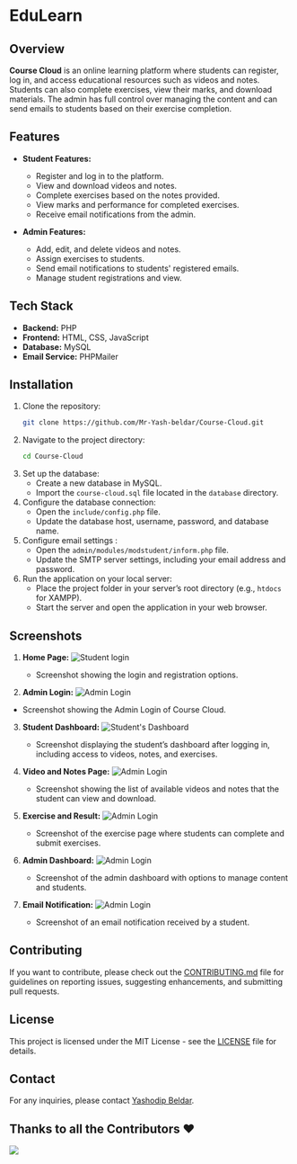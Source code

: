 # EduLearn

## Overview
**Course Cloud** is an online learning platform where students can register, log in, and access educational resources such as videos and notes. Students can also complete exercises, view their marks, and download materials. The admin has full control over managing the content and can send emails to students based on their exercise completion.

## Features
- **Student Features:**
  - Register and log in to the platform.
  - View and download videos and notes.
  - Complete exercises based on the notes provided.
  - View marks and performance for completed exercises.
  - Receive email notifications from the admin.
  
- **Admin Features:**
  - Add, edit, and delete videos and notes.
  - Assign exercises to students.
  - Send email notifications to students' registered emails.
  - Manage student registrations and view.

## Tech Stack
- **Backend:** PHP
- **Frontend:** HTML, CSS, JavaScript
- **Database:** MySQL
- **Email Service:** PHPMailer

## Installation
1. Clone the repository:
    ```bash
    git clone https://github.com/Mr-Yash-beldar/Course-Cloud.git
    ```
2. Navigate to the project directory:
    ```bash
    cd Course-Cloud
    ```
3. Set up the database:
    - Create a new database in MySQL.
    - Import the `course-cloud.sql` file located in the `database` directory.
4. Configure the database connection:
    - Open the `include/config.php` file.
    - Update the database host, username, password, and database name.
5. Configure email settings :
    - Open the `admin/modules/modstudent/inform.php` file.
    - Update the SMTP server settings, including your email address and password.
6. Run the application on your local server:
    - Place the project folder in your server’s root directory (e.g., `htdocs` for XAMPP).
    - Start the server and open the application in your web browser.

## Screenshots

1. **Home Page:**
    ![Student login](images/studentlogin.png)
    - Screenshot showing the login and registration options.
 
2. **Admin Login:**
    ![Admin Login](images/adminLogin.png)
  - Screenshot showing the Admin Login of Course Cloud.

3. **Student Dashboard:**
    ![Student's Dashboard ](images/studentDashboard.png)
    - Screenshot displaying the student’s dashboard after logging in, including access to videos, notes, and exercises.

4. **Video and Notes Page:**
    ![Admin Login](images/videostream.png)
    - Screenshot showing the list of available videos and notes that the student can view and download.

5. **Exercise and Result:**
![Admin Login](images/result.png)
    - Screenshot of the exercise page where students can complete and submit exercises.


6. **Admin Dashboard:**
![Admin Login](images/adminDashboard.png)
    - Screenshot of the admin dashboard with options to manage content and students.

7. **Email Notification:**
![Admin Login](images/emaildemo.png)
    - Screenshot of an email notification received by a student.

## Contributing
If you want to contribute, please check out the [CONTRIBUTING.md](CONTRIBUTING.md) file for guidelines on reporting issues, suggesting enhancements, and submitting pull requests.

## License
This project is licensed under the MIT License - see the [LICENSE](LICENSE) file for details.

## Contact
For any inquiries, please contact [Yashodip Beldar](yashodipbeldar@gmail.com).

## Thanks to all the Contributors ❤️

<a href="https://github.com/Mr-Yash-beldar/Course-Cloud/graphs/contributors">
  <img src="https://contrib.rocks/image?repo=Mr-Yash-beldar/Course-Cloud" />
</a>

